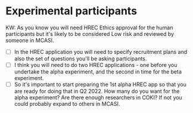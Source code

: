 # Experimental participants
KW: As you know you will need HREC Ethics approval for the human participants but it's likely to be considered Low risk and reviewed by someone in MCASI.
 - [ ] In the HREC application you will need to specify recruitment plans and also the set of questions you'll be asking participants.
 - [ ] I think you will need to do two HREC applications - one before you undertake the alpha experiment, and the second in time for the beta experiment.
 - [ ] So it's important to start preparing the 1st alpha HREC app so that you are ready for doing that in Q2 2022. How many do you want for the alpha experiment? Are there enough researchers in COKI? If not you could probably expand to others in MCASI. 
